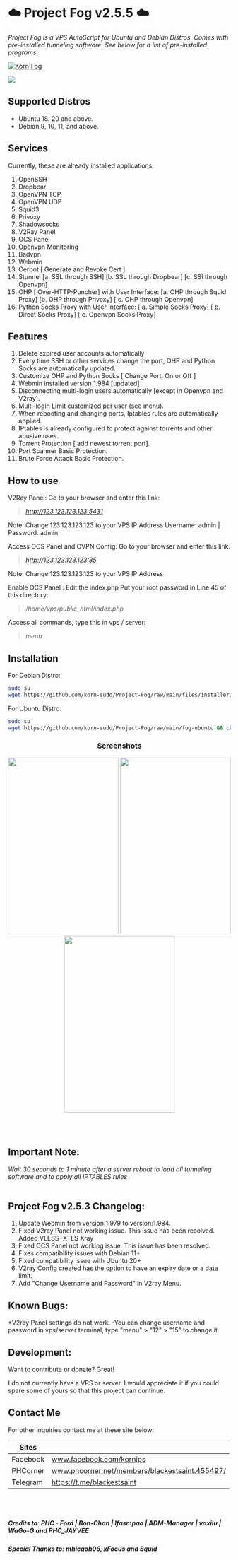 # ☁️ Project Fog v2.5.5 ☁️


_Project Fog is a VPS AutoScript for Ubuntu and Debian Distros. Comes with pre-installed tunneling software. See below for a list of pre-installed programs._

[![Korn|Fog](https://cldup.com/dTxpPi9lDf.thumb.png)](https://nodesource.com/products/Kornsolid) 

![](https://komarev.com/ghpvc/?username=korn-sudo&color=green) 



## Supported Distros

- Ubuntu 18. 20 and above.
- Debian 9, 10, 11, and above.


## Services

Currently, these are already installed applications:
1. OpenSSH​
2. Dropbear​
3. OpenVPN TCP​
4. OpenVPN UDP​
5. Squid3​
6. Privoxy​
7. Shadowsocks​
8. V2Ray Panel​
9. OCS Panel​
10. Openvpn Monitoring​
11. Badvpn​
12. Webmin​
13. Cerbot [ Generate and Revoke Cert ]​
14. Stunnel​
  [a. SSL through SSH]
  [b. SSL through Dropbear]
  [c. SSl through Openvpn]
15. OHP [ Over-HTTP-Puncher]​
    with User Interface:
  [a. OHP through Squid Proxy]
  [b. OHP through Privoxy]
 [ c. OHP through Openvpn]
16. Python Socks Proxy​
   with User Interface:
 [ a. Simple Socks Proxy]
 [ b. Direct Socks Proxy]
 [ c. Openvpn Socks Proxy]



## Features

1. Delete expired user accounts automatically
2. Every time SSH or other services change the port, OHP and Python Socks are automatically updated.
3. Customize OHP and Python Socks [ Change Port, On or Off ]
4. Webmin installed version 1.984 [updated]
5. Disconnecting multi-login users automatically [except in Openvpn and V2ray].
6. Multi-login Limit customized per user (see menu).
7. When rebooting and changing ports, Iptables rules are automatically applied.
8. IPtables is already configured to protect against torrents and other abusive uses.
9. Torrent Protection [ add newest torrent port].
10. Port Scanner Basic Protection.
11. Brute Force Attack Basic Protection.

## How to use

V2Ray Panel:
Go to your browser and enter this link: 
>_http://123.123.123.123:5431_

Note: Change 123.123.123.123 to your VPS IP Address
Username: admin | Password: admin

Access OCS Panel and OVPN Config:
Go to your browser and enter this link: 
>_http://123.123.123.123:85_

Note: Change 123.123.123.123 to your VPS IP Address

Enable OCS Panel : Edit the index.php 
Put your root password in Line 45 of this directory:
>_/home/vps/public_html/index.php_

Access all commands, type this in vps / server: 
>_menu_


## Installation


For Debian Distro:

```sh
sudo su
wget https://github.com/korn-sudo/Project-Fog/raw/main/files/installer/deb255 && chmod +x ./deb255 && ./deb255
```
For Ubuntu Distro:
```sh
sudo su
wget https://github.com/korn-sudo/Project-Fog/raw/main/fog-ubuntu && chmod +x ./fog-ubuntu && ./fog-ubuntu
```
<h3 align="center">Screenshots</h3>
<p align="center">
<img src="https://phcorner.net/attachments/screenshot_20210301-133445_termius-jpg.1322528/" width=250 height=400 >
<img src="https://phcorner.net/attachments/screenshot_20210211-183356_chrome-jpg.1297712/" width=250 height=400 >
 <img src="https://phcorner.net/attachments/1613383892218-png.1302954/" width=250 height=400 >
</p>


<br>
<br>

## Important Note:
_Wait 30 seconds to 1 minute after a server reboot to load all tunneling software and to apply all IPTABLES rules_
<br>
<br>


## Project Fog v2.5.3 Changelog:
1. Update Webmin from version:1.979 to version:1.984.
2. Fixed V2ray Panel not working issue. This issue has been resolved.
    Added VLESS+XTLS Xray
3. Fixed OCS Panel not working issue. This issue has been resolved.
4. Fixes compatibility issues with Debian 11+
5. Fixed compatibility issue with Ubuntu 20+
6. V2ray Config created has the option to have an expiry date or a data limit.
7. Add "Change Username and Password" in V2ray Menu.


## Known Bugs:
*V2ray Panel settings do not work.
     -You can change username and password in vps/server terminal, type "menu" > "12" > "15" to change it.​


## Development:​
Want to contribute or donate? Great!

I do not currently have a VPS or server. I would appreciate it if you could spare some of yours so that this project can continue.



## Contact Me

For other inquiries contact me at these site below:

| Sites | |
| ------ | ------ |
| Facebook | www.facebook.com/kornips |
| PHCorner | www.phcorner.net/members/blackestsaint.455497/|
| Telegram | https://t.me/blackestsaint |



<br>
<br>

##### _Credits to: PHC - Ford | Bon-Chan | lfasmpao | ADM-Manager | vaxilu | WaGo-G and PHC_JAYVEE_
##### _Special Thanks to: mhieqoh06, xFocus and Squid_


   [git-repo-url]: <https://github.com/joemccann/dillinger.git>
   [john gruber]: <http://daringfireball.net>
   [df1]: <http://daringfireball.net/projects/markdown/>
   [markdown-it]: <https://github.com/markdown-it/markdown-it>
   [Ace Editor]: <http://ace.ajax.org>
   [node.js]: <http://nodejs.org>
   [Twitter Bootstrap]: <http://twitter.github.com/bootstrap/>
   [jQuery]: <http://jquery.com>
   [@tjholowaychuk]: <http://twitter.com/tjholowaychuk>
   [express]: <http://expressjs.com>
   [AngularJS]: <http://angularjs.org>
   [Gulp]: <http://gulpjs.com>

   [PlDb]: <https://github.com/joemccann/dillinger/tree/master/plugins/dropbox/README.md>
   [PlGh]: <https://github.com/joemccann/dillinger/tree/master/plugins/github/README.md>
   [PlGd]: <https://github.com/joemccann/dillinger/tree/master/plugins/googledrive/README.md>
   [PlOd]: <https://github.com/joemccann/dillinger/tree/master/plugins/onedrive/README.md>
   [PlMe]: <https://github.com/joemccann/dillinger/tree/master/plugins/medium/README.md>
   [PlGa]: <https://github.com/RahulHP/dillinger/blob/master/plugins/googleanalytics/README.md>
